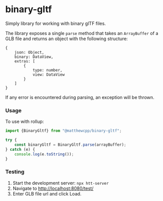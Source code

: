 # binary-gltf
Simply library for working with binary glTF files.

The library exposes a single `parse` method that takes an `ArrayBuffer` of a GLB file and returns an object with the following structure:
```
{
    json: Object,
    binary: DataView,
    extras: [
        {
            type: number,
            view: DataView
        }
    ]
}
```

If any error is encountered during parsing, an exception will be thrown.

### Usage

To use with rollup:

```javascript
import {BinaryGltf} from "@matthewcpp/binary-gltf";

try {
    const binaryGltf = BinaryGltf.parse(arrayBuffer);
} catch (e) {
    console.log(e.toString());
}

```

### Testing
1. Start the development server: `npx htt-server`
1. Navigate to [http://localhost:8080/test/](http://localhost:8080/test/)
1. Enter GLB file url and click Load.